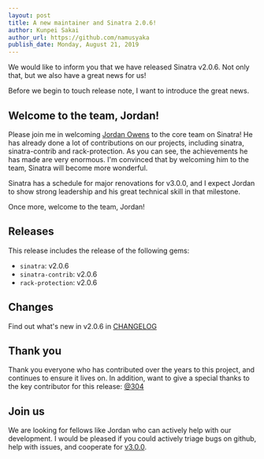 ```yaml
---
layout: post
title: A new maintainer and Sinatra 2.0.6!
author: Kunpei Sakai
author_url: https://github.com/namusyaka
publish_date: Monday, August 21, 2019
---
```


We would like to inform you that we have released Sinatra v2.0.6. Not only that, but we also have a great news for us!

Before we begin to touch release note, I want to introduce the great news.

## Welcome to the team, Jordan!

Please join me in welcoming [Jordan Owens](https://github.com/jkowens) to the core team on Sinatra!
He has already done a lot of contributions on our projects, including sinatra, sinatra-contrib and rack-protection.
As you can see, the achievements he has made are very enormous.
I'm convinced that by welcoming him to the team, Sinatra will become more wonderful.

Sinatra has a schedule for major renovations for v3.0.0, and I expect Jordan to show strong leadership and his great technical skill in that milestone.

Once more, welcome to the team, Jordan!

## Releases

This release includes the release of the following gems:

* `sinatra`: v2.0.6
* `sinatra-contrib`: v2.0.6
* `rack-protection`: v2.0.6

## Changes

Find out what's new in v2.0.6 in [CHANGELOG](https://github.com/sinatra/sinatra/blob/v2.0.6/CHANGELOG.md)

## Thank you

Thank you everyone who has contributed over the years to this project, and continues to ensure it lives on.
In addition, want to give a special thanks to the key contributor for this release: [@304](https://github.com/304)

## Join us

We are looking for fellows like Jordan who can actively help with our development.
I would be pleased if you could actively triage bugs on github, help with issues, and cooperate for [v3.0.0](https://github.com/sinatra/sinatra/issues/1531).

